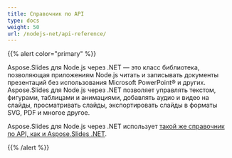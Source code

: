 ```yaml
---
title: Справочник по API
type: docs
weight: 50
url: /nodejs-net/api-reference/
---
```


{{% alert color="primary" %}} 

Aspose.Slides для Node.js через .NET — это класс библиотека, позволяющая приложениям Node.js читать и записывать документы презентаций без использования Microsoft PowerPoint® и других. Aspose.Slides для Node.js через .NET позволяет управлять текстом, фигурами, таблицами и анимациями, добавлять аудио и видео на слайды, просматривать слайды, экспортировать слайды в форматы SVG, PDF и многое другое.

Aspose.Slides для Node.js через .NET использует [такой же справочник по API, как и Aspose.Slides .NET](https://reference.aspose.com/slides/nodejs-net/). 

{{% /alert %}}
